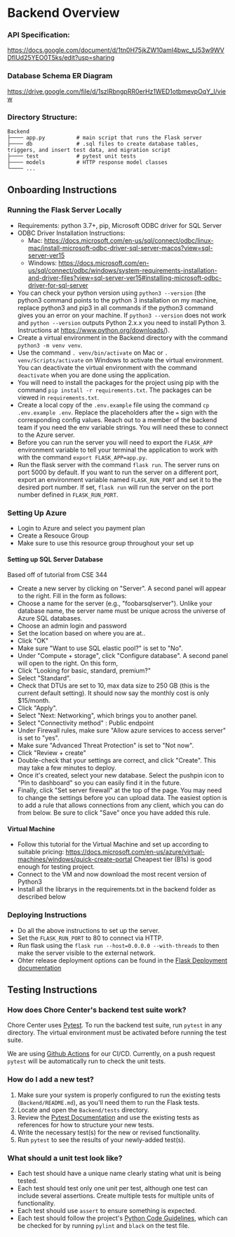 # Backend Overview
### API Specification:
https://docs.google.com/document/d/1tn0H75jkZW10amI4bwc_tJ53w9WVDflUd25YEO0T5ks/edit?usp=sharing
### Database Schema ER Diagram
https://drive.google.com/file/d/1szlRbngpRR0erHz1WED1otbmevpOqY_I/view

### Directory Structure:

    Backend
    ├──── app.py          # main script that runs the Flask server
    ├──── db              # .sql files to create database tables, triggers, and insert test data, and migration script
    ├──── test            # pytest unit tests
    ├──── models          # HTTP response model classes
    └──── ...
    

## Onboarding Instructions

### Running the Flask Server Locally
- Requirements: python 3.7+, pip, Microsoft ODBC driver for SQL Server
- ODBC Driver Installation Instructions:
    - Mac: https://docs.microsoft.com/en-us/sql/connect/odbc/linux-mac/install-microsoft-odbc-driver-sql-server-macos?view=sql-server-ver15
    - Windows: https://docs.microsoft.com/en-us/sql/connect/odbc/windows/system-requirements-installation-and-driver-files?view=sql-server-ver15#installing-microsoft-odbc-driver-for-sql-server
- You can check your python version using `python3 --version` (the python3 command points to the python 3 installation on my machine, replace python3 and pip3 in all commands if the python3 command gives you an error on your machine. If `python3 --version` does not work and `python --version` outputs Python 2.x.x you need to install Python 3. Instructions at https://www.python.org/downloads/).
- Create a virtual environment in the Backend directory with the command `python3 -m venv venv`.
- Use the command `. venv/bin/activate` on Mac or `. venv/Scripts/activate` on Windows to activate the virtual environment. You can deactivate the virtual environment with the command `deactivate` when you are done using the application.
- You will need to install the packages for the project using pip with the command `pip install -r requirements.txt`. The packages can be viewed in `requirements.txt`.
- Create a local copy of the `.env.example` file using the command `cp .env.example .env`. Replace the placeholders after the `=` sign with the corresponding config values. Reach out to a member of the backend team if you need the env variable strings. You will need these to connect to the Azure server.
- Before you can run the server you will need to export the `FLASK_APP` environment variable to tell your terminal the application to work with with the command `export FLASK_APP=app.py`.
- Run the flask server with the command `flask run`. The server runs on port 5000 by default. If you want to run the server on a different port, export an environment variable named `FLASK_RUN_PORT` and set it to the desired port number. If set, `flask run` will run the server on the port number defined in `FLASK_RUN_PORT`.

### Setting Up Azure
- Login to Azure and select you payment plan
- Create a Resouce Group
- Make sure to use this resource group throughout your set up

#### Setting up SQL Server Database
Based off of tutorial from CSE 344
- Create a new server by clicking on "Server". A second panel will appear to the right. Fill in the form as follows:
- Choose a name for the server (e.g., "foobarsqlserver"). Unlike your database name, the server name must be unique across the universe of Azure SQL databases.
- Choose an admin login and password
- Set the location based on where you are at..
- Click "OK"
- Make sure "Want to use SQL elastic pool?" is set to "No".
- Under "Compute + storage", click "Configure database". A second panel will open to the right. On this form,
- Click "Looking for basic, standard, premium?"
- Select "Standard".
- Check that DTUs are set to 10, max data size to 250 GB (this is the current default setting). It should now say the monthly cost is only $15/month.
- Click "Apply".
- Select "Next: Networking", which brings you to another panel.
- Select "Connectivity method" : Public endpoint
- Under Firewall rules, make sure "Allow azure services to access server" is set to "yes".
- Make sure "Advanced Threat Protection" is set to "Not now".
- Click "Review + create"
- Double-check that your settings are correct, and click "Create". This may take a few minutes to deploy.
- Once it's created, select your new database. Select the pushpin icon to "Pin to dashboard" so you can easily find it in the future.
- Finally, click "Set server firewall" at the top of the page. You may need to change the settings before you can upload data. The easiest option is to add a rule that allows connections from any client, which you can do from below. Be sure to click "Save" once you have added this rule.

#### Virtual Machine
- Follow this tutorial for the Virtual Machine and set up according to suitable pricing: https://docs.microsoft.com/en-us/azure/virtual-machines/windows/quick-create-portal 
Cheapest tier (B1s) is good enough for testing project.
- Connect to the VM and now download the most recent version of Python3
- Install all the librarys in the requirements.txt in the backend folder as described below

### Deploying Instructions
- Do all the above instructions to set up the server.
- Set the `FLASK_RUN_PORT` to 80 to connect via HTTP.
- Run flask using the `flask run --host=0.0.0.0 --with-threads` to then make the server visible to the external network.
- Ohter release deployment options can be found in the [Flask Deployment documentation](https://flask.palletsprojects.com/en/2.0.x/deploying/index.html)


## Testing Instructions

### How does Chore Center's backend test suite work?

Chore Center uses [Pytest](https://docs.pytest.org/en/6.2.x/#). To run the backend test suite, run `pytest` in any directory. The virtual environment must be activated before running the test suite.

We are using [Github Actions](https://github.com/features/actions) for our CI/CD. Currently, on a push request `pytest` will be automatically run to check the unit tests.

### How do I add a new test?

1. Make sure your system is properly configured to run the existing tests (`Backend/README.md`), as you'll need them to run the Flask tests.
2. Locate and open the `Backend/tests` directory.
3. Review the [Pytest Documentation](https://docs.pytest.org/en/6.2.x/contents.html#toc) and use the existing tests as references for how to structure your new tests.
4. Write the necessary test(s) for the new or revised functionality.
5. Run `pytest` to see the results of your newly-added test(s).

### What should a unit test look like?

- Each test should have a unique name clearly stating what unit is being tested.
- Each test should test only one unit per test, although one test can include several assertions. Create multiple tests for multiple units of functionality.
- Each test should use `assert` to ensure something is expected.
- Each test should follow the project's [Python Code Guidelines](https://pep8.org/), which can be checked for by running `pylint` and `black` on the test file.
